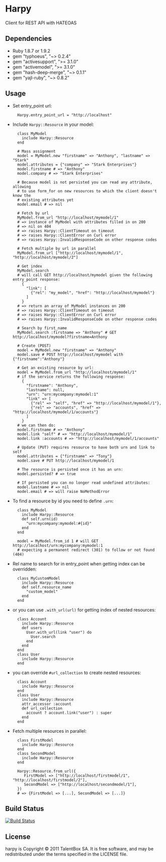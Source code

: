 Harpy
======

Client for REST API with HATEOAS

Dependencies
------------

* Ruby 1.8.7 or 1.9.2
* gem "typhoeus", "~> 0.2.4"
* gem "activesupport", ">= 3.1.0"
* gem "activemodel", ">= 3.1.0"
* gem "hash-deep-merge", "~> 0.1.1"
* gem "yajl-ruby", "~> 0.8.2"

Usage
-----

* Set entry_point url:

        Harpy.entry_point_url = "http://localhost"

* Include `Harpy::Resource` in your model:

        class MyModel
          include Harpy::Resource
        end

        # Mass assignment
        model = MyModel.new "firstname" => "Anthony", "lastname" => "Stark"
        model.attributes = {"company" => "Stark Enterprises"}
        model.firstname # => "Anthony"
        model.company # => "Stark Enterprises"
        
        # Because model is not persisted you can read any attribute, allowing
        # to use form_for on new resources to which the client doesn't know the
        # existing attributes yet
        model.email # => nil

        # Fetch by url
        MyModel.from_url "http://localhost/mymodel/1" 
        # => instance of MyModel with attributes filled in on 200
        # => nil on 404
        # => raises Harpy::ClientTimeout on timeout
        # => raises Harpy::ClientError on Curl error
        # => raises Harpy::InvalidResponseCode on other response codes

        # Fetch multiple by url in parallel
        MyModel.from_url ["http://localhost/mymodel/1", "http://localhost/mymodel/2"]
        
        # Get index
        MyModel.search
        # will call GET http://localhost/mymodel given the following entry_point response:
          {
            "link": [
              {"rel": "my_model", "href": "http://localhost/mymodel"}
            ]
          }
        # => return an array of MyModel instances on 200
        # => raises Harpy::ClientTimeout on timeout
        # => raises Harpy::ClientError on Curl error
        # => raises Harpy::InvalidResponseCode on other response codes
        
        # Search by first_name
        MyModel.search :firstname => "Anthony" # GET http://localhost/mymodel?firstname=Anthony

        # Create (POST)
        model = MyModel.new "firstname" => "Anthony"
        model.save # POST http://localhost/mymodel with {"firstname":"Anthony"}

        # Get an existing resource by url:
        model = MyModel.from_url "http://localhost/mymodel/1"
        # if the service returns the following response:
          {
            "firstname": "Anthony",
            "lastname": null,
            "urn": "urn:mycompany:mymodel:1"
            "link" => [
              {"rel" => "self", "href" => "http://localhost/mymodel/1"},
              {"rel" => "accounts", "href" => "http://localhost/mymodel/1/accounts"}
            ]
          }
        # we can then do:
        model.firstname # => "Anthony"
        model.link "self" # => "http://localhost/mymodel/1"
        model.link :accounts # => "http://localhost/mymodel/1/accounts"

        # Update (PUT) requires resource to have both urn and link to self
        model.attributes = {"firstname" => "Tony"}
        model.save # PUT http://localhost/mymodel/1

        # The resource is persisted once it has an urn:
        model.persisted? # => true

        # If persisted you can no longer read undefined attributes:
        model.lastname # => nil
        model.email # => will raise NoMethodError

* To find a resource by id you need to define `.urn`:

        class MyModel
          include Harpy::Resource
          def self.urn(id)
            "urn:mycompany:mymodel:#{id}"
          end
        end

        model = MyModel.from_id 1 # will GET http://localhost/urn:mycompany:mymodel:1
        # expecting a permanent redirect (301) to follow or not found (404)

* Rel name to search for in entry_point when getting index can be overridden:

        class MyCustomModel
          include Harpy::Resource
          def self.resource_name
            "custom_model"
          end
        end

* or you can use `.with_url(url)` for getting index of nested resources:

        class Account
          include Harpy::Resource
          def users
            User.with_url(link "user") do
              User.search
            end
          end
        end
        class User
          include Harpy::Resource
        end

* you can override `#url_collection` to create nested resources:

        class Account
          include Harpy::Resource
        end
        class User
          include Harpy::Resource
          attr_accessor :account
          def url_collection
            account ? account.link("user") : super
          end
        end

* Fetch multiple resources in parallel:

        class FirstModel
          include Harpy::Resource
        end
        class SecondModel
          include Harpy::Resource
        end
      
        Harpy::Resource.from_url({
           FirstModel => ["http://localhost/firstmodel/1", "http://localhost/firstmodel/2"], 
           SecondModel => ["http://localhost/secondmodel/1"], 
        })
        # => {FirstModel => [...], SecondModel => [...]}

Build Status
---------

[![Build Status](http://travis-ci.org/TalentBox/harpy.png)](http://travis-ci.org/TalentBox/harpy)

License
-------

harpy is Copyright © 2011 TalentBox SA. It is free software, and may be redistributed under the terms specified in the LICENSE file.
